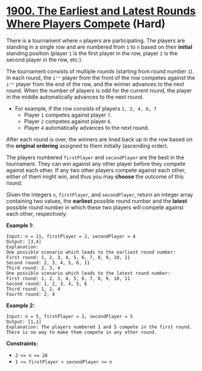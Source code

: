 # [1900. The Earliest and Latest Rounds Where Players Compete][link] (Hard)

[link]: https://leetcode.com/problems/the-earliest-and-latest-rounds-where-players-compete/

There is a tournament where `n` players are participating. The players are standing in a single row
and are numbered from `1` to `n` based on their **initial** standing position (player `1` is the
first player in the row, player `2` is the second player in the row, etc.).

The tournament consists of multiple rounds (starting from round number `1`). In each round, the
`iᵗʰ` player from the front of the row competes against the `iᵗʰ` player from the end of the row,
and the winner advances to the next round. When the number of players is odd for the current round,
the player in the middle automatically advances to the next round.

- For example, if the row consists of players `1, 2, 4, 6, 7`
  - Player `1` competes against player `7`.
  - Player `2` competes against player `6`.
  - Player `4` automatically advances to the next round.

After each round is over, the winners are lined back up in the row based on the **original
ordering** assigned to them initially (ascending order).

The players numbered `firstPlayer` and `secondPlayer` are the best in the tournament. They can win
against any other player before they compete against each other. If any two other players compete
against each other, either of them might win, and thus you may **choose** the outcome of this round.

Given the integers `n`, `firstPlayer`, and `secondPlayer`, return an integer array containing two
values, the **earliest** possible round number and the **latest** possible round number in which
these two players will compete against each other, respectively.

**Example 1:**

```
Input: n = 11, firstPlayer = 2, secondPlayer = 4
Output: [3,4]
Explanation:
One possible scenario which leads to the earliest round number:
First round: 1, 2, 3, 4, 5, 6, 7, 8, 9, 10, 11
Second round: 2, 3, 4, 5, 6, 11
Third round: 2, 3, 4
One possible scenario which leads to the latest round number:
First round: 1, 2, 3, 4, 5, 6, 7, 8, 9, 10, 11
Second round: 1, 2, 3, 4, 5, 6
Third round: 1, 2, 4
Fourth round: 2, 4
```

**Example 2:**

```
Input: n = 5, firstPlayer = 1, secondPlayer = 5
Output: [1,1]
Explanation: The players numbered 1 and 5 compete in the first round.
There is no way to make them compete in any other round.
```

**Constraints:**

- `2 <= n <= 28`
- `1 <= firstPlayer < secondPlayer <= n`
